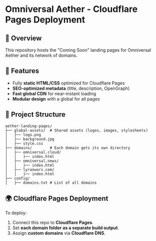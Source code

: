 # Omniversal Aether - Cloudflare Pages Deployment

## 📜 Overview
This repository hosts the "Coming Soon" landing pages for Omniversal Aether and its network of domains.

## 🚀 Features
- Fully **static HTML/CSS** optimized for Cloudflare Pages
- **SEO-optimized metadata** (title, description, OpenGraph)
- **Fast global CDN** for near-instant loading
- **Modular design** with a global  for all pages

## 📂 Project Structure
```
aether-landing-pages/
├── global-assets/  # Shared assets (logos, images, stylesheets)
│   ├── logo.png
│   ├── background.jpg
│   ├── style.css
├── domains/        # Each domain gets its own directory
│   ├── omniversal.cloud/
│   │   ├── index.html
│   ├── omniversal.news/
│   │   ├── index.html
│   ├── lyranwars.com/
│   │   ├── index.html
├── config/
│   ├── domains.txt # List of all domains
```

## 🌍 Cloudflare Pages Deployment
To deploy:
1. Connect this repo to **Cloudflare Pages**.
2. Set **each domain folder as a separate build output**.
3. Assign **custom domains** via **Cloudflare DNS**.